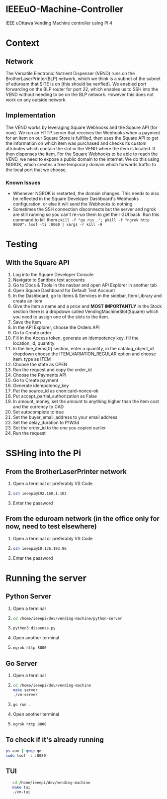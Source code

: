 # IEEEuO-Machine-Controller

IEEE uOttawa Vending Machine controller using Pi 4

# Context

## Network

The Versatile Electronic Nutrient Dispenser (VEND) runs on the BrotherLaserPrinter(BLP) network, which we think is a subnet of the subnet of eduroam that SITE is on (this should be verified). We enabled port forwarding on the BLP router for port 22, which enables us to SSH into the VEND without needing to be on the BLP network. However this does not work on any outside network.

## Implementation

The VEND works by leveraging Square Webhooks and the Sqaure API (for now). We run an HTTP server that receives the Webhooks when a payment for an item on our Square Store is fulfilled, then uses the Square API to get the information on which item was purchased and checks its custom attributes which contain the slot in the VEND where the item is located. It then dispenses the item. For the Square Webhooks to be able to reach the VEND, we need to expose a public domain to the internet. We do this using NGROK, which creates a free temporary domain which forwards traffic to the local port that we choose.

### Known Issues

- Whenever NGROK is restarted, the domain changes. This needs to also be reflected in the Square Developer Dashboard's Webhooks configuration, or else it will send the Webhooks to nothing.
- Sometimes the SSH connection disconnects but the server and ngrok are still running so you can't re-run them to get their GUI back. Run this command to kill them `pkill -f "go run ."; pkill -f "ngrok http 8000"; lsof -ti :8000 | xargs -r kill -9`

# Testing

## With the Square API

1. Log into the Square Developer Console
2. Navigate to Sandbox test accounts
3. Go to Docs & Tools in the navbar and open API Explorer in another tab
4. Open Square Dashboard for Default Test Account
5. In the Dashboard, go to Items & Services in the sidebar, Item Library and create an item
6. Give the item a name and a price and **MOST IMPORTANTLY** in the Stock section there is a dropdown called VendingMachineSlot(Square) which you need to assign one of the slots to the item.
7. Save the item
8. In the API Explorer, choose the Orders API
9. Go to Create order
10. Fill in the Access token, generate an idempotency key, fill the location_id, quantity
11. In the line_items\[0\] section, enter a quantity, in the catalog_object_id dropdown choose the ITEM_VARIATION_REGULAR option and choose item_type as ITEM
12. Choose the state as OPEN
13. Run the request and copy the order_id
14. Choose the Payments API
15. Go to Create payment
16. Generate idempotency_key
17. Put the source_id as cnon:card-nonce-ok
18. Put accept_partial_authorization as False
19. In amount_money, set the amount to anything higher than the item cost and the currency to CAD
20. Set autocomplete to true
21. Set the buyer_email_address to your email address
22. Set the delay_duration to P1W3d
23. Set the order_id to the one you copied earlier
24. Run the request

# SSHing into the Pi

## From the BrotherLaserPrinter network

1. Open a terminal or preferably VS Code
2. ```bash
   ssh ieeepi@192.168.1.102
   ```
3. Enter the password

## From the eduroam network (in the office only for now, need to test elsewhere)

1. Open a terminal or preferably VS Code
2. ```bash
   ssh ieeepi@10.136.193.96
   ```
3. Enter the password

# Running the server

## Python Server

1. Open a terminal
2. ```bash
   cd /home/ieeepi/dev/vending-machine/python-server
   ```
3. ```bash
   python3 dispense.py
   ```
4. Open another terminal
5. ```bash
   ngrok http 8000
   ```

## Go Server

1. Open a terminal
2. ```bash
   cd /home/ieeepi/dev/vending-machine
   make server
   ./vm-server
   ```
3. ```bash
   go run .
   ```
4. Open another terminal
5. ```bash
   ngrok http 8000
   ```

## To check if it's already running

```bash
ps aux | grep go
sudo lsof -i :8080
```

## TUI

```bash
   cd /home/ieeepi/dev/vending-machine
   make tui
   ./vm-tui
```
